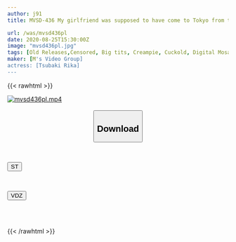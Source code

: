 ```yaml
---
author: j91
title: MVSD-436 My girlfriend was supposed to have come to Tokyo from the countryside to pursue her dreams, but before I knew it, she had completely fallen for the dick of a handsome scumbag from the same company. Long distance NTR Rika Tsubaki

url: /was/mvsd436pl
date: 2020-08-25T15:30:00Z
image: "mvsd436pl.jpg"
tags: [Old Releases,Censored, Big tits, Creampie, Cuckold, Digital Mosaic, Hardcore, Nasty, OL, Solowork]
maker: [M's Video Group]
actress: [Tsubaki Rika]
---
```



{{< rawhtml >}}

<div class="video" data-videoid="XBlW7ab2XpSDV87">
    <a href="javascript:;">
        <img src="/was/mvsd436pl/mvsd436pl.jpg" width="WIDTH" height="HEIGHT" alt="mvsd436pl.mp4" loading="lazy">
    </a>
</div>

<script type="text/javascript" src="https://j91.asia/asset/on-demand-st.js"></script>

<br>
  <link rel="stylesheet" href="https://j91.asia/asset/bs5.css">
  
  <center>
  <button class="btn btn-primary" type="button" data-bs-toggle="collapse" data-bs-target=".multi-collapse" aria-expanded="false" aria-controls="multiCollapseExample1 multiCollapseExample2"><h2>Download</h2></button></center>
</p>
<div class="row">
  <div class="col">
    <div class="collapse multi-collapse" id="multiCollapseExample1">
      <div class="card card-body">
	      	      <br>
<div class="buttons">  
<p><a href="https://streamtape.to/v/XBlW7ab2XpSDV87" target="_blank"><button class="btn-hover color-3"><i class="fa fa-download"></i> ST</button></a></p></div>
    </div>
  </div>
</div>
  <div class="col">
    <div class="collapse multi-collapse" id="multiCollapseExample2">
      <div class="card card-body">
	      <br>
<div class="buttons">
<p><a href="https://vidoza.net/srotduwtacm0" target="_blank"><button class="btn-hover color-1"><i class="fa fa-download"></i> VDZ</button></a></p></div>
<br><br>
      </div>
    </div>
  </div>
</div>

{{< /rawhtml >}}